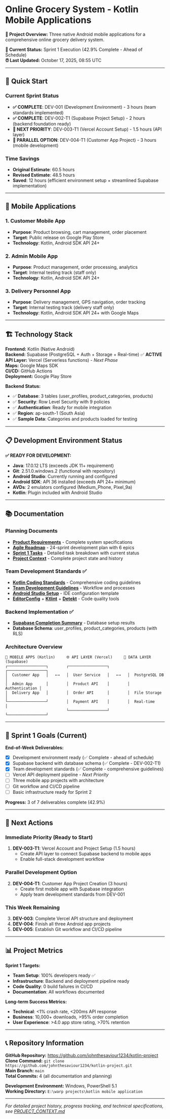 # Online Grocery System - Kotlin Mobile Applications

**🎤 Project Overview:** Three native Android mobile applications for a comprehensive online grocery delivery system.

**📅 Current Status:** Sprint 1 Execution (42.9% Complete - Ahead of Schedule)  
**⏰ Last Updated:** October 17, 2025, 08:55 UTC

---

## 🚀 Quick Start

### **Current Sprint Status**
- **✅ COMPLETE**: DEV-001 (Development Environment) - 3 hours (team standards implemented)
- **✅ COMPLETE**: DEV-002-T1 (Supabase Project Setup) - 2 hours (backend foundation ready)
- **🔄 NEXT PRIORITY**: DEV-003-T1 (Vercel Account Setup) - 1.5 hours (API layer)
- **🔄 PARALLEL OPTION**: DEV-004-T1 (Customer App Project) - 3 hours (mobile development)

### **Time Savings**
- **Original Estimate**: 60.5 hours
- **Revised Estimate**: 48.5 hours
- **Saved**: 12 hours (efficient environment setup + streamlined Supabase implementation)

---

## 📱 Mobile Applications

### **1. Customer Mobile App**
- **Purpose**: Product browsing, cart management, order placement
- **Target**: Public release on Google Play Store
- **Technology**: Kotlin, Android SDK API 24+

### **2. Admin Mobile App**
- **Purpose**: Product management, order processing, analytics
- **Target**: Internal testing track (staff only)
- **Technology**: Kotlin, Android SDK API 24+

### **3. Delivery Personnel App**
- **Purpose**: Delivery management, GPS navigation, order tracking
- **Target**: Internal testing track (delivery staff only)
- **Technology**: Kotlin, Android SDK API 24+ with Google Maps

---

## 🏗️ Technology Stack

**Frontend:** Kotlin (Native Android)  
**Backend:** Supabase (PostgreSQL + Auth + Storage + Real-time) ✅ **ACTIVE**  
**API Layer:** Vercel (Serverless functions) - *Next Phase*  
**Maps:** Google Maps SDK  
**CI/CD:** GitHub Actions  
**Deployment:** Google Play Store

**Backend Status:**
- ✅ **Database**: 3 tables (user_profiles, product_categories, products)
- ✅ **Security**: Row Level Security with 9 policies
- ✅ **Authentication**: Ready for mobile integration
- ✅ **Region**: ap-south-1 (South Asia)
- ✅ **Sample Data**: Categories and products loaded for testing

---

## 📋 Development Environment Status

**✅ READY FOR DEVELOPMENT:**
- **Java**: 17.0.12 LTS (exceeds JDK 11+ requirement)
- **Git**: 2.51.0.windows.2 (functional with repository)
- **Android Studio**: Currently running and configured
- **Android SDK**: API 36 installed (exceeds API 24+ minimum)
- **AVDs**: 2 emulators configured (Medium_Phone, Pixel_9a)
- **Kotlin**: Plugin included with Android Studio

---

## 📚 Documentation

### **Planning Documents**
- **[Product Requirements](product%20requirement%20docs.txt)** - Complete system specifications
- **[Agile Roadmap](Agile_Roadmap.md)** - 24-sprint development plan with 6 epics
- **[Sprint 1 Tasks](Sprint_1_Task_Breakdown.md)** - Detailed task breakdown with current status
- **[Project Context](PROJECT_CONTEXT.md)** - Complete project state and history

### **Team Development Standards** ✅
- **[Kotlin Coding Standards](KOTLIN_CODING_STANDARDS.md)** - Comprehensive coding guidelines
- **[Team Development Guidelines](TEAM_DEVELOPMENT_GUIDELINES.md)** - Workflow and processes
- **[Android Studio Setup](ANDROID_STUDIO_SETUP.md)** - IDE configuration template
- **[EditorConfig](.editorconfig)** + **[Ktlint](ktlint.yml)** + **[Detekt](detekt.yml)** - Code quality tools

### **Backend Implementation** ✅
- **[Supabase Completion Summary](DEV-002-T1_COMPLETION_SUMMARY.md)** - Database setup results
- **Database Schema**: user_profiles, product_categories, products (with RLS)

### **Architecture Overview**
```
📱 MOBILE APPS (Kotlin)     🌐 API LAYER (Vercel)     💾 DATA LAYER (Supabase)
┌─────────────────┐        ┌─────────────────┐        ┌─────────────────┐
│  Customer App   │   ←→   │  User Service   │   ←→   │  PostgreSQL DB  │
│  Admin App      │        │  Product API    │        │  Authentication │
│  Delivery App   │        │  Order API      │        │  File Storage   │
└─────────────────┘        │  Payment API    │        │  Real-time      │
                           └─────────────────┘        └─────────────────┘
```

---

## 🎤 Sprint 1 Goals (Current)

**End-of-Week Deliverables:**
- [x] Development environment ready (✅ Complete - ahead of schedule)
- [x] Supabase backend with database schema (✅ Complete - DEV-002-T1)
- [x] Team development standards (✅ Complete - comprehensive guidelines)
- [ ] Vercel API deployment pipeline - *Next Priority*
- [ ] Three mobile app projects with architecture
- [ ] Git workflow and CI/CD pipeline
- [ ] Basic infrastructure ready for Sprint 2

**Progress:** 3 of 7 deliverables complete (42.9%)

---

## 🚀 Next Actions

### **Immediate Priority (Ready to Start)**
1. **DEV-003-T1**: Vercel Account and Project Setup (1.5 hours)
   - Create API layer to connect Supabase backend to mobile apps
   - Enable full-stack development workflow

### **Parallel Development Option**
2. **DEV-004-T1**: Customer App Project Creation (3 hours)
   - Create first mobile app with Supabase integration
   - Apply team development standards from DEV-001

### **This Week Remaining**
3. **DEV-003**: Complete Vercel API structure and deployment
4. **DEV-004**: Finish all three Android app projects
5. **DEV-005**: Establish Git workflow and CI/CD pipeline

---

## 📊 Project Metrics

**Sprint 1 Targets:**
- **Team Setup**: 100% developers ready ✅ 
- **Infrastructure**: Backend and deployment pipeline ready
- **Code Quality**: 0 build failures in CI/CD
- **Documentation**: All workflows documented

**Long-term Success Metrics:**
- **Technical**: <1% crash rate, <200ms API response
- **Business**: 10,000+ downloads, >95% order completion
- **User Experience**: >4.0 app store rating, >70% retention

---

## 📞 Repository Information

**GitHub Repository:** https://github.com/johnthesaviour1234/kotlin-project  
**Clone Command:** `git clone https://github.com/johnthesaviour1234/kotlin-project.git`  
**Main Branch:** `main`  
**Total Commits:** 4 (all documentation and planning)

**Development Environment:** Windows, PowerShell 5.1  
**Working Directory:** `E:\warp projects\kotlin mobile application`

---

*For detailed project history, progress tracking, and technical specifications, see [PROJECT_CONTEXT.md](PROJECT_CONTEXT.md)*